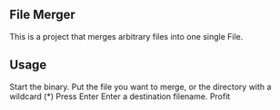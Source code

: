 ## File Merger ##
This is a project that merges arbitrary files into one single File.


## Usage ## 
Start the binary.
Put the file you want to merge, or the directory with a wildcard (*)
Press Enter
Enter a destination filename.
Profit

